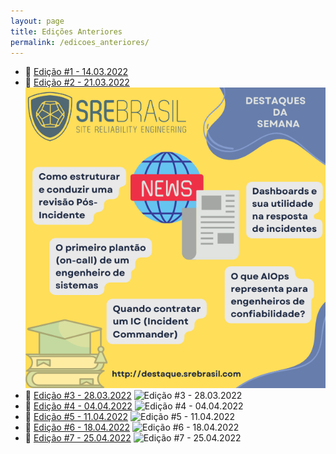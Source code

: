 ```yaml
---
layout: page
title: Edições Anteriores
permalink: /edicoes_anteriores/
---
```


- :newspaper: [Edição #1 - 14.03.2022](edicao1.md)
- :newspaper: [Edição #2 - 21.03.2022](edicao2.md)
  ![Edição #2 - 21.03.2022](/assets/SRE%20Brasil%20Noticias%202.png)
- :newspaper: [Edição #3 - 28.03.2022](edicao3.md)
  ![Edição #3 - 28.03.2022](/assets/SRE%20Brasil%20Notícias%203.png)
- :newspaper: [Edição #4 - 04.04.2022](edicao4.md)
  ![Edição #4 - 04.04.2022](/assets/SRE%20Brasil%20Notícias%204.png)
- :newspaper: [Edição #5 - 11.04.2022](edicao5.md)
  ![Edição #5 - 11.04.2022](/assets/SRE%20Brasil%20Notícias%205.png)
- :newspaper: [Edição #6 - 18.04.2022](edicao6.md)
  ![Edição #6 - 18.04.2022](/assets/SRE%20Brasil%20Notícias%206.png)
- :newspaper: [Edição #7 - 25.04.2022](edicao7.md)
  ![Edição #7 - 25.04.2022](/assets/SRE%20Brasil%20Not%C3%ADcias%207.png)